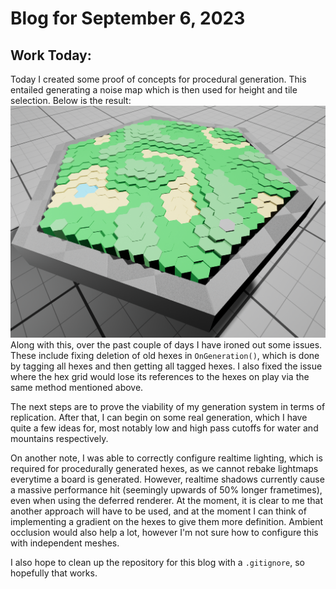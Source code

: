 # Blog for September 6, 2023
## Work Today:
Today I created some proof of concepts for procedural generation.
This entailed generating a noise map which is then used for height and tile selection.
Below is the result:
![Proc Gen](images/Screenshot%202023-09-06%20at%2010.34.51%20AM.png)
Along with this, over the past couple of days I have ironed out some issues.
These include fixing deletion of old hexes in `OnGeneration()`, which is done by tagging all hexes and then getting all tagged hexes.
I also fixed the issue where the hex grid would lose its references to the hexes on play via the same method mentioned above.

The next steps are to prove the viability of my generation system in terms of replication. After that, I can begin on some real generation,
which I have quite a few ideas for, most notably low and high pass cutoffs for water and mountains respectively.

On another note, I was able to correctly configure realtime lighting, which is required for procedurally generated hexes,
as we cannot rebake lightmaps everytime a board is generated.
However, realtime shadows currently cause a massive performance hit (seemingly upwards of 50% longer frametimes), even when using the deferred renderer.
At the moment, it is clear to me that another approach will have to be used, 
and at the moment I can think of implementing a gradient on the hexes to give them more definition.
Ambient occlusion would also help a lot, however I'm not sure how to configure this with independent meshes.

I also hope to clean up the repository for this blog with a `.gitignore`, so hopefully that works.